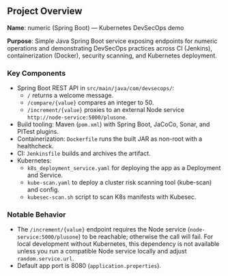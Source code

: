 ## Project Overview

**Name**: numeric (Spring Boot) — Kubernetes DevSecOps demo

**Purpose**: Simple Java Spring Boot service exposing endpoints for numeric operations and demonstrating DevSecOps practices across CI (Jenkins), containerization (Docker), security scanning, and Kubernetes deployment.

### Key Components
- Spring Boot REST API in `src/main/java/com/devsecops/`:
  - `/` returns a welcome message.
  - `/compare/{value}` compares an integer to 50.
  - `/increment/{value}` proxies to an external Node service `http://node-service:5000/plusone`.
- Build tooling: Maven (`pom.xml`) with Spring Boot, JaCoCo, Sonar, and PITest plugins.
- Containerization: `Dockerfile` runs the built JAR as non-root with a healthcheck.
- CI: `Jenkinsfile` builds and archives the artifact.
- Kubernetes:
  - `k8s_deployment_service.yaml` for deploying the app as a Deployment and Service.
  - `kube-scan.yaml` to deploy a cluster risk scanning tool (kube-scan) and config.
  - `kubesec-scan.sh` script to scan K8s manifests with Kubesec.

### Notable Behavior
- The `/increment/{value}` endpoint requires the Node service (`node-service:5000/plusone`) to be reachable; otherwise the call will fail. For local development without Kubernetes, this dependency is not available unless you run a compatible Node service locally and adjust `random.service.url`.
- Default app port is 8080 (`application.properties`).


